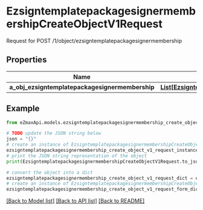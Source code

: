 # EzsigntemplatepackagesignermembershipCreateObjectV1Request

Request for POST /1/object/ezsigntemplatepackagesignermembership

## Properties

Name | Type | Description | Notes
------------ | ------------- | ------------- | -------------
**a_obj_ezsigntemplatepackagesignermembership** | [**List[EzsigntemplatepackagesignermembershipRequestCompound]**](EzsigntemplatepackagesignermembershipRequestCompound.md) |  | 

## Example

```python
from eZmaxApi.models.ezsigntemplatepackagesignermembership_create_object_v1_request import EzsigntemplatepackagesignermembershipCreateObjectV1Request

# TODO update the JSON string below
json = "{}"
# create an instance of EzsigntemplatepackagesignermembershipCreateObjectV1Request from a JSON string
ezsigntemplatepackagesignermembership_create_object_v1_request_instance = EzsigntemplatepackagesignermembershipCreateObjectV1Request.from_json(json)
# print the JSON string representation of the object
print(EzsigntemplatepackagesignermembershipCreateObjectV1Request.to_json())

# convert the object into a dict
ezsigntemplatepackagesignermembership_create_object_v1_request_dict = ezsigntemplatepackagesignermembership_create_object_v1_request_instance.to_dict()
# create an instance of EzsigntemplatepackagesignermembershipCreateObjectV1Request from a dict
ezsigntemplatepackagesignermembership_create_object_v1_request_form_dict = ezsigntemplatepackagesignermembership_create_object_v1_request.from_dict(ezsigntemplatepackagesignermembership_create_object_v1_request_dict)
```
[[Back to Model list]](../README.md#documentation-for-models) [[Back to API list]](../README.md#documentation-for-api-endpoints) [[Back to README]](../README.md)


